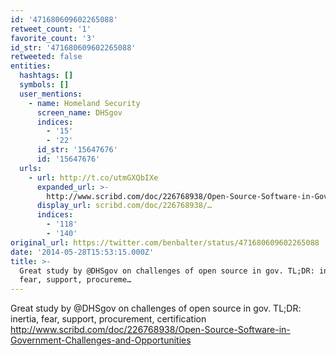 ```yaml
---
id: '471680609602265088'
retweet_count: '1'
favorite_count: '3'
id_str: '471680609602265088'
retweeted: false
entities:
  hashtags: []
  symbols: []
  user_mentions:
    - name: Homeland Security
      screen_name: DHSgov
      indices:
        - '15'
        - '22'
      id_str: '15647676'
      id: '15647676'
  urls:
    - url: http://t.co/utmGXQbIXe
      expanded_url: >-
        http://www.scribd.com/doc/226768938/Open-Source-Software-in-Government-Challenges-and-Opportunities
      display_url: scribd.com/doc/226768938/…
      indices:
        - '118'
        - '140'
original_url: https://twitter.com/benbalter/status/471680609602265088
date: '2014-05-28T15:53:15.000Z'
title: >-
  Great study by @DHSgov on challenges of open source in gov. TL;DR: inertia,
  fear, support, procureme…
---
```


Great study by @DHSgov on challenges of open source in gov. TL;DR: inertia, fear, support, procurement, certification http://www.scribd.com/doc/226768938/Open-Source-Software-in-Government-Challenges-and-Opportunities